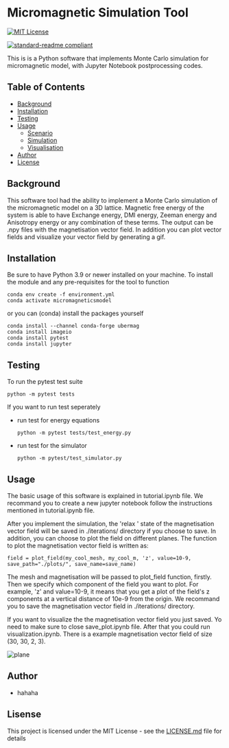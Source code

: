 # Micromagnetic Simulation Tool
[![MIT License](https://img.shields.io/static/v1?label=license&message=MIT&color=orange)](https://opensource.org/licenses/mit-license.php)

[![standard-readme compliant](https://img.shields.io/badge/readme%20style-standard-brightgreen.svg?style=flat-square)](https://github.com/RichardLitt/standard-readme)

This is is a Python software that implements Monte Carlo simulation for micromagnetic model, with Jupyter Notebook postprocessing codes.

## Table of Contents

- [Background](#background)
- [Installation](#Installation)
- [Testing](#Testing)
- [Usage](#usage)
  - [Scenario](#scenario)
  - [Simulation](#simulation)
  - [Visualisation](#visualisation)
- [Author](#Author)
- [License](#license)

## Background

This software tool had the ability to implement a Monte Carlo simulation of the micromagnetic model on a 3D lattice. Magnetic free energy of the system is able to have Exchange energy, DMI energy, Zeeman energy and Anisotropy energy or any combination of these terms. The output can be  .npy files with the magnetisation vector field. In addition you can plot vector fields and visualize your vector field by generating a gif.

## Installation

Be sure to have Python 3.9 or newer installed on your machine. To install the module and any pre-requisites for the tool to function

```
conda env create -f environment.yml
conda activate micromagneticsmodel
```

or you can (conda) install the packages yourself

```
conda install --channel conda-forge ubermag
conda install imageio
conda install pytest
conda install jupyter
```

## Testing

To run the pytest test suite
```
python -m pytest tests
```

If you want to run test seperately

- run test for energy equations

  ```
  python -m pytest tests/test_energy.py
  ```

- run test for the simulator

  ```
  python -m pytest/test_simulator.py
  ```

## Usage

The basic usage of this software is explained in tutorial.ipynb file. We recommand you to create a new jupyter notebook follow the instructions mentioned in tutorial.ipynb file.

After you implement the simulation, the  'relax ' state of the magnetisation vector field will be saved in ./iterations/ directory if you choose to save. In addition, you can choose to plot the field on different planes. The function to plot the magnetisation vector field is written as:

```
field = plot_field(my_cool_mesh, my_cool_m, 'z', value=10-9, save_path="./plots/", save_name=save_name)
```

The mesh and magnetisation will be passed to plot_field function, firstly. Then we specify which component of the field you want to plot. For example, 'z' and value=10-9, it means that you get a plot of the field's z components at a vertical distance of 10e-9 from the origin. We recommand you to save the magnetisation vector field in ./iterations/ directory.

If you want to visualize the the magnetisation vector field you just saved. Yo need to make sure to close save_plot.ipynb file. After that  you could run visualization.ipynb. There is a example magnetisation vector field of size (30, 30, 2, 3).

![plane](https://github.com/ese-msc-2021/irp-yz11721/blob/main/pics/plane.gif)



## Author

   - hahaha

## Lisense

This project is licensed under the MIT License  - see the [LICENSE.md](license.md) file for details
